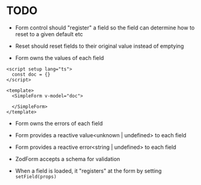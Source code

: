 # TODO

- Form control should "register" a field so the field can determine how to reset to a given default etc
- Reset should reset fields to their original value instead of emptying






- Form owns the values of each field

```vue
<script setup lang="ts">
  const doc = {}
</script>

<template>
  <SimpleForm v-model="doc">
    
  </SimpleForm>
</template>
```

- Form owns the errors of each field
- Form provides a reactive value<unknown | undefined> to each field
- Form provides a reactive error<string | undefined> to each field

- ZodForm accepts a schema for validation



- When a field is loaded, it "registers" at the form by setting `setField(props)`
